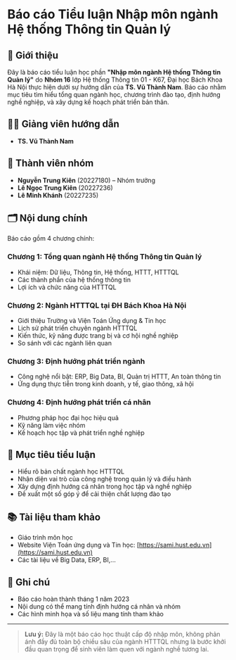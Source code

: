 # Báo cáo Tiểu luận Nhập môn ngành Hệ thống Thông tin Quản lý

## 📄 Giới thiệu
Đây là báo cáo tiểu luận học phần **"Nhập môn ngành Hệ thống Thông tin Quản lý"** do **Nhóm 16** lớp Hệ thống Thông tin 01 - K67, Đại học Bách Khoa Hà Nội thực hiện dưới sự hướng dẫn của **TS. Vũ Thành Nam**. Báo cáo nhằm mục tiêu tìm hiểu tổng quan ngành học, chương trình đào tạo, định hướng nghề nghiệp, và xây dựng kế hoạch phát triển bản thân.

## 👨‍🏫 Giảng viên hướng dẫn
- **TS. Vũ Thành Nam**

## 👥 Thành viên nhóm
- **Nguyễn Trung Kiên** (20227180) – Nhóm trưởng
- **Lê Ngọc Trung Kiên** (20227236)
- **Lê Minh Khánh** (20227235)

## 🗂 Nội dung chính
Báo cáo gồm 4 chương chính:

### Chương 1: Tổng quan ngành Hệ thống Thông tin Quản lý
- Khái niệm: Dữ liệu, Thông tin, Hệ thống, HTTT, HTTTQL
- Các thành phần của hệ thống thông tin
- Lợi ích và chức năng của HTTTQL

### Chương 2: Ngành HTTTQL tại ĐH Bách Khoa Hà Nội
- Giới thiệu Trường và Viện Toán Ứng dụng & Tin học
- Lịch sử phát triển chuyên ngành HTTTQL
- Kiến thức, kỹ năng được trang bị và cơ hội nghề nghiệp
- So sánh với các ngành liên quan

### Chương 3: Định hướng phát triển ngành
- Công nghệ nổi bật: ERP, Big Data, BI, Quản trị HTTT, An toàn thông tin
- Ứng dụng thực tiễn trong kinh doanh, y tế, giao thông, xã hội

### Chương 4: Định hướng phát triển cá nhân
- Phương pháp học đại học hiệu quả
- Kỹ năng làm việc nhóm
- Kế hoạch học tập và phát triển nghề nghiệp

## 📌 Mục tiêu tiểu luận
- Hiểu rõ bản chất ngành học HTTTQL
- Nhận diện vai trò của công nghệ trong quản lý và điều hành
- Xây dựng định hướng cá nhân trong học tập và nghề nghiệp
- Đề xuất một số góp ý để cải thiện chất lượng đào tạo

## 📚 Tài liệu tham khảo
- Giáo trình môn học
- Website Viện Toán ứng dụng và Tin học: [https://sami.hust.edu.vn](https://sami.hust.edu.vn)
- Các tài liệu về Big Data, ERP, BI,…

## 📝 Ghi chú
- Báo cáo hoàn thành tháng 1 năm 2023
- Nội dung có thể mang tính định hướng cá nhân và nhóm
- Các hình minh họa và số liệu mang tính tham khảo

---

> **Lưu ý:** Đây là một báo cáo học thuật cấp độ nhập môn, không phản ánh đầy đủ toàn bộ chiều sâu của ngành HTTTQL nhưng là bước khởi đầu quan trọng để sinh viên làm quen với ngành nghề tương lai.

